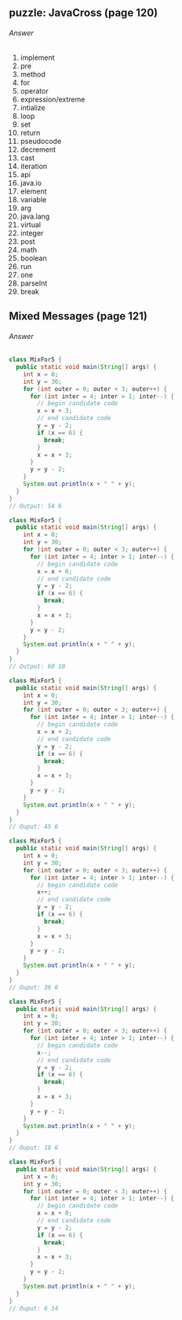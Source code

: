 ## puzzle: JavaCross (page 120)
###### Answer

1. implement
2. pre
3. method
4. for
5. operator
6. expression/extreme
7. intialize
8. loop
9. set
10. return
11. pseudocode
12. decrement
13. cast
14. iteration
15. api
16. java.io
17. element
18. variable
19. arg
20. java.lang
21. virtual
22. integer
23. post
24. math
25. boolean
26. run
27. one
28. parseInt
29. break

## Mixed Messages (page 121)
###### Answer

```java
class MixFor5 {
  public static void main(String[] args) {
    int x = 0;
    int y = 30;
    for (int outer = 0; outer < 3; outer++) {
      for (int inter = 4; inter > 1; inter--) {
        // begin candidate code
        x = x + 3;
        // end candidate code
        y = y - 2;
        if (x == 6) {
          break;
        }
        x = x + 3;
      }
      y = y - 2;
    }
    System.out.println(x + " " + y);
  }
}
// Output: 54 6
```

```java
class MixFor5 {
  public static void main(String[] args) {
    int x = 0;
    int y = 30;
    for (int outer = 0; outer < 3; outer++) {
      for (int inter = 4; inter > 1; inter--) {
        // begin candidate code
        x = x + 6;
        // end candidate code
        y = y - 2;
        if (x == 6) {
          break;
        }
        x = x + 3;
      }
      y = y - 2;
    }
    System.out.println(x + " " + y);
  }
}
// Output: 60 10
```

```java
class MixFor5 {
  public static void main(String[] args) {
    int x = 0;
    int y = 30;
    for (int outer = 0; outer < 3; outer++) {
      for (int inter = 4; inter > 1; inter--) {
        // begin candidate code
        x = x + 2;
        // end candidate code
        y = y - 2;
        if (x == 6) {
          break;
        }
        x = x + 3;
      }
      y = y - 2;
    }
    System.out.println(x + " " + y);
  }
}
// Ouput: 45 6
```

```java
class MixFor5 {
  public static void main(String[] args) {
    int x = 0;
    int y = 30;
    for (int outer = 0; outer < 3; outer++) {
      for (int inter = 4; inter > 1; inter--) {
        // begin candidate code
        x++;
        // end candidate code
        y = y - 2;
        if (x == 6) {
          break;
        }
        x = x + 3;
      }
      y = y - 2;
    }
    System.out.println(x + " " + y);
  }
}
// Ouput: 36 6
```

```java
class MixFor5 {
  public static void main(String[] args) {
    int x = 0;
    int y = 30;
    for (int outer = 0; outer < 3; outer++) {
      for (int inter = 4; inter > 1; inter--) {
        // begin candidate code
        x--;
        // end candidate code
        y = y - 2;
        if (x == 6) {
          break;
        }
        x = x + 3;
      }
      y = y - 2;
    }
    System.out.println(x + " " + y);
  }
}
// Ouput: 18 6
```

```java
class MixFor5 {
  public static void main(String[] args) {
    int x = 0;
    int y = 30;
    for (int outer = 0; outer < 3; outer++) {
      for (int inter = 4; inter > 1; inter--) {
        // begin candidate code
        x = x + 0;
        // end candidate code
        y = y - 2;
        if (x == 6) {
          break;
        }
        x = x + 3;
      }
      y = y - 2;
    }
    System.out.println(x + " " + y);
  }
}
// Ouput: 6 14
```
